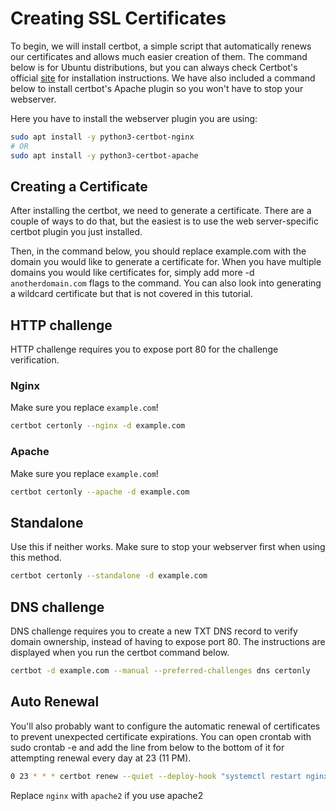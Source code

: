 # Creating SSL Certificates

To begin, we will install certbot, a simple script that automatically renews our certificates and allows much easier creation of them. The command below is for Ubuntu distributions, but you can always check Certbot's official [site](https://certbot.eff.org/) for installation instructions. We have also included a command below to install certbot's Apache plugin so you won't have to stop your webserver.

Here you have to install the webserver plugin you are using:

```bash
sudo apt install -y python3-certbot-nginx
# OR
sudo apt install -y python3-certbot-apache
```

## Creating a Certificate
After installing the certbot, we need to generate a certificate. There are a couple of ways to do that, but the easiest is to use the web server-specific certbot plugin you just installed.

Then, in the command below, you should replace example.com with the domain you would like to generate a certificate for. When you have multiple domains you would like certificates for, simply add more -d `anotherdomain.com` flags to the command. You can also look into generating a wildcard certificate but that is not covered in this tutorial.

## HTTP challenge
HTTP challenge requires you to expose port 80 for the challenge verification.

### Nginx
Make sure you replace `example.com`!
```bash
certbot certonly --nginx -d example.com
```

### Apache
Make sure you replace `example.com`!
```bash
certbot certonly --apache -d example.com
```

## Standalone 
Use this if neither works. Make sure to stop your webserver first when using this method.
```bash
certbot certonly --standalone -d example.com
```

## DNS challenge
DNS challenge requires you to create a new TXT DNS record to verify domain ownership, instead of having to expose port 80. The instructions are displayed when you run the certbot command below.

```bash
certbot -d example.com --manual --preferred-challenges dns certonly
```

## Auto Renewal
You'll also probably want to configure the automatic renewal of certificates to prevent unexpected certificate expirations. You can open crontab with sudo crontab -e and add the line from below to the bottom of it for attempting renewal every day at 23 (11 PM).

```bash
0 23 * * * certbot renew --quiet --deploy-hook "systemctl restart nginx"
```

Replace `nginx` with `apache2` if you use apache2